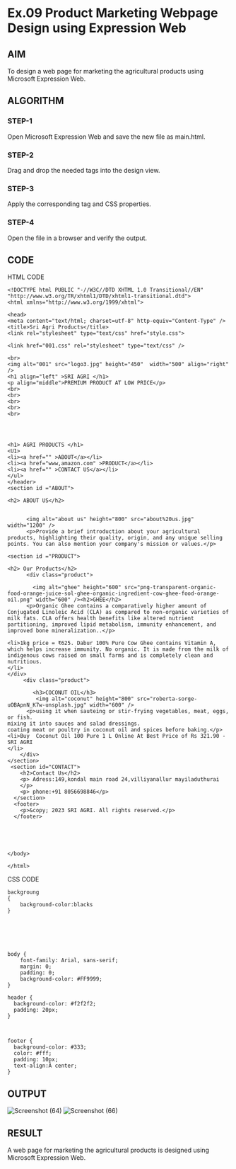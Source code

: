 # Ex.09 Product Marketing Webpage Design using Expression Web
## AIM
  To design a web page for marketing the agricultural products using Microsoft Expression Web.

## ALGORITHM
### STEP-1
  Open Microsoft Expression Web and save the new file as main.html.

### STEP-2
  Drag and drop the needed tags into the design view.

### STEP-3
  Apply the corresponding tag and CSS properties.

### STEP-4
  Open the file in a browser and verify the output.
  
## CODE
HTML CODE
```
<!DOCTYPE html PUBLIC "-//W3C//DTD XHTML 1.0 Transitional//EN" "http://www.w3.org/TR/xhtml1/DTD/xhtml1-transitional.dtd">
<html xmlns="http://www.w3.org/1999/xhtml">

<head>
<meta content="text/html; charset=utf-8" http-equiv="Content-Type" />
<title>Sri Agri Products</title>
<link rel="stylesheet" type="text/css" href="style.css">

<link href="001.css" rel="stylesheet" type="text/css" />

<br>
<img alt="001" src="logo3.jpg" height="450"  width="500" align="right" />
<h1 align="left" >SRI AGRI </h1>
<p align="middle">PREMIUM PRODUCT AT LOW PRICE</p>
<br>
<br>
<br>
<br>
<br>




<h1> AGRI PRODUCTS </h1>
<U1>
<li><a href="" >ABOUT</a></li>
<li><a href="www,amazon.com" >PRODUCT</a></li>
<li><a href="" >CONTACT US</a></li>
</ul>
</header>
<section id ="ABOUT">

<h2> ABOUT US</h2>
      
      
      <img alt="about us" height="800" src="about%20us.jpg" width="1200" />
      <p>Provide a brief introduction about your agricultural products, highlighting their quality, origin, and any unique selling points. You can also mention your company's mission or values.</p>

<section id ="PRODUCT">

<h2> Our Products</h2>
      <div class="product">
      
      	<img alt="ghee" height="600" src="png-transparent-organic-food-orange-juice-sol-ghee-organic-ingredient-cow-ghee-food-orange-oil.png" width="600" /><h2>GHEE</h2>
      <p>Organic Ghee contains a comparatively higher amount of Conjugated Linoleic Acid (CLA) as compared to non-organic varieties of milk fats. CLA offers health benefits like altered nutrient partitioning, improved lipid metabolism, immunity enhancement, and improved bone mineralization..</p>
   
<li>1kg price = ₹625. Dabur 100% Pure Cow Ghee contains Vitamin A, which helps increase immunity. No organic. It is made from the milk of indigenous cows raised on small farms and is completely clean and nutritious.
</li> 
</div>
     <div class="product">
      
        <h3>COCONUT OIL</h3>
         <img alt="coconut" height="800" src="roberta-sorge-uOBApnN_K7w-unsplash.jpg" width="600" />
      <p>using it when sauteing or stir-frying vegetables, meat, eggs, or fish.
mixing it into sauces and salad dressings.
coating meat or poultry in coconut oil and spices before baking.</p>
<li>Buy  Coconut Oil 100 Pure 1 L Online At Best Price of Rs 321.90 - SRI AGRI
</li>
    </div>
</section>
 <section id="CONTACT">
    <h2>Contact Us</h2>
    <p> Adress:149,kondal main road 24,villiyanallur mayiladuthurai 
    </p>
    <p> phone:+91 8056698846</p>
  </section>
  <footer>
    <p>&copy; 2023 SRI AGRI. All rights reserved.</p>
  </footer>





</body>

</html>
```
CSS CODE
```
backgroung
{
	background-color:blacks
}






body {
	font-family: Arial, sans-serif;
	margin: 0;
	padding: 0;
	background-color: #FF9999;
}

header {
  background-color: #f2f2f2;
  padding: 20px;
}



footer {
  background-color: #333;
  color: #fff;
  padding: 10px;
  text-align:Â center;
}
```


## OUTPUT
![Screenshot (64)](https://github.com/SrivarshanGurumoorthy/Ex09_Web-Design/assets/127816583/6288c670-2974-4359-85e5-c812c9f1e3dd)
![Screenshot (66)](https://github.com/SrivarshanGurumoorthy/Ex09_Web-Design/assets/127816583/6fc35779-4cce-4a7f-88f0-22d390473178)


## RESULT
  A web page for marketing the agricultural products is designed using Microsoft Expression Web.
